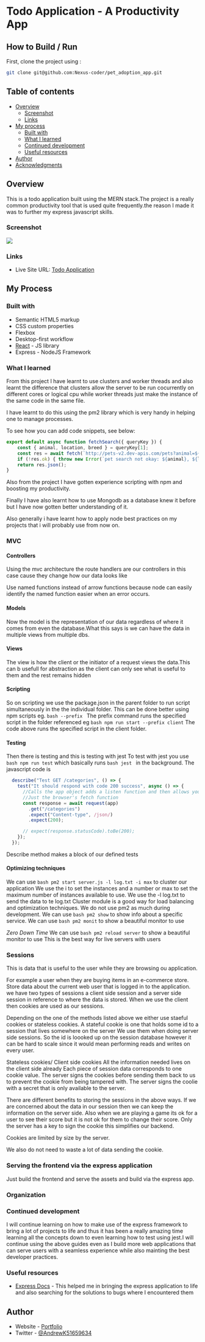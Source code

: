 # Todo Application - A Productivity App

## How to Build / Run

First, clone the project using :

```bash
git clone git@github.com:Nexus-coder/pet_adoption_app.git
```

## Table of contents

- [Overview](#overview)
  - [Screenshot](#screenshot)
  - [Links](#links)
- [My process](#my-process)
  - [Built with](#built-with)
  - [What I learned](#what-i-learned)
  - [Continued development](#continued-development)
  - [Useful resources](#useful-resources)
- [Author](#author)
- [Acknowledgments](#acknowledgments)

## Overview

This is a todo application built using the MERN stack.The project is a really common productivity tool that is used quite frequently.the reason I made it was to further my express javascript skills.


### Screenshot

![](./todo.png)


### Links

- Live Site URL: [Todo Application](https://pet-adoption-app-theta.vercel.app/)

## My Process

### Built with

- Semantic HTML5 markup
- CSS custom properties
- Flexbox
- Desktop-first workflow
- [React](https://reactjs.org/) - JS library
- Express - NodeJS Framework


### What I learned

From this project I have learnt to use clusters and worker threads and also learnt the difference that clusters allow the server to be run cocurrently on different cores or logical cpu while worker threads just make the instance of the same code in the same file.

I have learnt to do this using the pm2 library which is very handy in helping one to manage processes.

To see how you can add code snippets, see below:

```js
export default async function fetchSearch({ queryKey }) {
    const { animal, location, breed } = queryKey[1];
    const res = await fetch(`http://pets-v2.dev-apis.com/pets?animal=${animal}&location=${location}&breed=${breed}`);
    if (!res.ok) { throw new Error(`pet search not okay: ${animal}, ${location}, ${breed}`); }
    return res.json();
}
```

Also from the project I have gotten experience scripting with npm and boosting my productivity.

Finally I have also learnt how to use Mongodb as a database knew it before but I have now gotten better understanding of it.

Also generally i have learnt how to apply node best practices on my projects that i will probably use from now on.

### MVC

#### Controllers

Using the mvc architecture the route handlers are our controllers in this case cause they change how our data looks like

Use named functions instead of arrow functions because node can easily identify the named function easier when an error occurs.

#### Models
Now the model is the representation of our data regardless of where it comes from even the database.What this says is we can have the data in multiple views from  multiple dbs.

#### Views
The view is how the client or the initiator of a request views the data.This can b usefull for abstraction as the client can only see what is useful to them and the rest remains hidden

#### Scripting
So on scripting we use the package.json in the parent folder to run script simultaneously in the the individual folder.
This can be done better using npm scripts eg. ```bash --prefix ```
The prefix command runs the specified script in the folder referenced eg
```bash npm run start --prefix client``` 
The code above runs the specified  script in the client folder.

#### Testing
Then there is testing and this is testing with  jest
To test with jest you use ```bash npm run test``` which basically runs ```bash jest ``` in the background.
The javascript code is 

```js 
  describe("Test GET /categories", () => {
    test("It should respond with code 200 success", async () => {
      //Calls the app object adds a listen function and then allows you to make requests directly against the resulting http server
      //Just the browser's fetch function
      const response = await request(app)
        .get("/categories")
        .expect("Content-type", /json/)
        .expect(200);

      // expect(response.statusCode).toBe(200);
    });
  });
```
Describe method makes a block of our defined tests

#### Optimizing techniques
We can use ```bash pm2 start server.js -l log.txt -i max``` to cluster our application
We use the i to set the instances and a number or max to set the maximum number of instances available to use.
We use the -l log.txt to send the data to te log.txt
Cluster module is a good way for load balancing and optimization techniques.
We do not use pm2 as much during development.
We can use ```bash pm2 show``` to show info about a specific service.
We can use ```bash pm2 monit``` to show a beautiful monitor to use

*Zero Down Time*
We can use ```bash pm2 reload server``` to show a beautiful monitor to use
This is the best way for live servers with users

### Sessions 
This is data that is useful to the user while they are browsing ou application.

For example a user when they are buying items in an e-commerce store.
Store data about the current web user that is logged in to the application.
we have two types of sessions a client side session and a server side session in reference to where the data is stored.
When we use the client then cookies are used as our sessions.

Depending on the one of the methods listed above we either use staeful cookies or stateless cookies.
A stateful cookie is one that holds some id to a session that lives somewhere on the server
We use them when doing server side sessions.
So the id is loooked up on the session database however it can be hard to scale since it would mean performing reads and writes on every user.

Stateless cookies/ Client side cookies
All the information needed lives on the client side already
Each piece of session data corresponds to one cookie value.
The server signs the cookies before sending them back to us to prevent the cookie from being tampered with.
The server signs the coolie with a secret that is only available to the server.

There are different benefits to storing the sessions in the above ways.
If we are concerned about the data in our session then we can keep the information on the server side.
Also when we are playing a game its ok for a user to see their score but it is not ok for them to change their score.
Only the server has a key to sign the cookie this simplifies our backend.

Cookies are limited by size by the server. 

We also do not need to waste a lot of data sending the cookie.

### Serving the frontend via the express application
Just build the frontend and serve the assets and build via the express app.

### Organization

### Continued development

I will continue learning on how to make use of the express framework to bring a lot of projects to life and thus it has been a really amazing time learning all the concepts down to even learning how to test using jest.I will continue using the above guides even as I build more web applications that can serve users with a seamless experience while also mainting the best developer practices.

### Useful resources

- [Express Docs](https://expressjs.com/) - This helped me in bringing the express application to life and also searching for the solutions to bugs where I encountered them

## Author

- Website - [Portfolio](https://portfolio-page-navy-eight.vercel.app/)
- Twitter - [@AndrewK51659634](https://twitter.com/AndrewK51659634)






